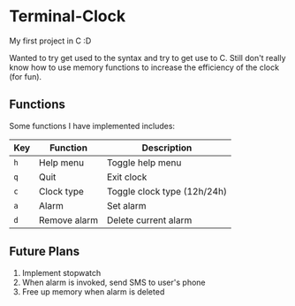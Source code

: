 # Terminal-Clock

My first project in C :D

Wanted to try get used to the syntax and try to get use to C. Still don't really know how to use memory functions to increase the efficiency of the clock (for fun).

## Functions

Some functions I have implemented includes:

|Key|Function|Description|
|---|--------|-----------|
|`h`|Help menu|Toggle help menu|
|`q`|Quit|Exit clock|
|`c`|Clock type|Toggle clock type (12h/24h)|
|`a`|Alarm|Set alarm|
|`d`|Remove alarm|Delete current alarm|

## Future Plans
1. Implement stopwatch
2. When alarm is invoked, send SMS to user's phone
3. Free up memory when alarm is deleted
